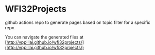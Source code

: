 # WFI32Projects
 github actions repo to generate pages based on topic filter for a specific repo.
 
 You can navigate the generated files at [http://vppillai.github.io/wfi32projects/](http://vppillai.github.io/wfi32projects/)
